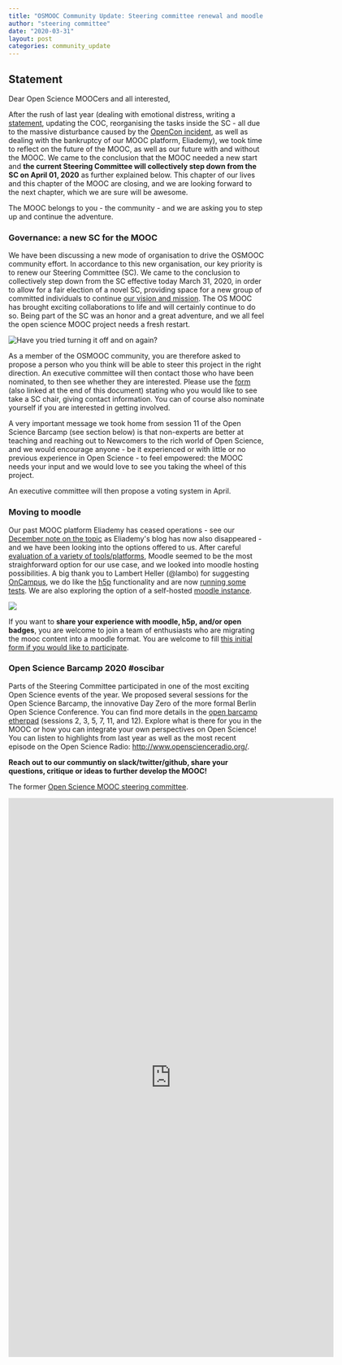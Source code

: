 ```yaml
---
title: "OSMOOC Community Update: Steering committee renewal and moodle migration"
author: "steering committee"
date: "2020-03-31"
layout: post
categories: community_update
---
```



## Statement

Dear Open Science MOOCers and all interested,

After the rush of last year (dealing with emotional distress, writing a [statement](https://opensciencemooc.eu/statement/2019/11/15/official-sc-statement/), updating the COC, reorganising the tasks inside the SC - all due to the massive disturbance caused by the [OpenCon incident](https://opensciencemooc.eu/announcement/2019/11/11/sc-statement/), as well as dealing with the bankruptcy of our MOOC platform, Eliademy), we took time to reflect on the future of the MOOC, as well as our future with and without the MOOC. We came to the conclusion that the MOOC needed a new start and **the current Steering Committee will collectively step down from the SC on April 01, 2020** as further explained below. This chapter of our lives and this chapter of the MOOC are closing, and we are looking forward to the next chapter, which we are sure will be awesome. 

The MOOC belongs to you - the community - and we are asking you to step up and continue the adventure.


### Governance: a new SC for the MOOC



We have been discussing a new mode of organisation to drive the OSMOOC community effort. In accordance to this new organisation, our key priority is to renew our Steering Committee (SC).
We came to the conclusion to collectively step down from the SC effective today March 31, 2020, in order to allow for a fair election of a novel SC, providing space for a new group of committed individuals to continue [our vision and mission](https://opensciencemooc.eu/about/). The OS MOOC has brought exciting collaborations to life and will certainly continue to do so. Being part of the SC was an honor and a great adventure, and we all feel the open science MOOC project needs a fresh restart. 

![Have you tried turning it off and on again?](https://www.cipher-it.co.uk/wp-content/uploads/2017/11/ITCrow.jpg)



As a member of the OSMOOC community, you are therefore asked to propose a person who you think will be able to steer this project in the right direction. An executive committee will then contact those who have been nominated, to then see whether they are interested. Please use the [form](https://docs.google.com/forms/d/e/1FAIpQLSe5ZKaJPNIuUaui9XLRculer8Hr9iT-FKJCwMfXoZaFQ9ephw/viewform?usp=sf_link) (also linked  at the end of this document) stating who you would like to see take a SC chair, giving contact information. You can of course also nominate yourself if you are interested in getting involved.

A very important message we took home from session 11 of the Open Science Barcamp (see section below) is that non-experts are better at teaching and reaching out to Newcomers to the rich world of Open Science, and we would encourage anyone - be it experienced or with little or no previous experience in Open Science -  to feel empowered: the MOOC needs your input and we would love to see you taking the wheel of this project.

An executive committee will then propose a voting system in April.


### Moving to moodle

Our past MOOC platform Eliademy has ceased operations - see our [December note on the topic](https://opensciencemooc.eu/community_update/2019/12/17/comm-update/) as Eliademy's blog has now also disappeared - and we have been looking into the options offered to us. After careful [evaluation of a variety of tools/platforms](https://github.com/OpenScienceMOOC/Main/wiki/Next-MOOC-platform), Moodle seemed to be the most straighforward option for our use case, and we looked into moodle hosting possibilities. A big thank you to Lambert Heller (@lambo) for suggesting [OnCampus](https://www.oncampus.de), we do like the [h5p](https://h5p.org/) functionality and  are now [running some tests](https://www.oncampus.de/course/OS-principles). We are also exploring the option of a self-hosted [moodle instance](https://edu.opensciencemooc.eu).

![](https://upload.wikimedia.org/wikipedia/commons/b/b7/Moodle-1-740x380.png)

If you want to **share your experience with moodle, h5p, and/or open badges**, you are welcome to join a team of enthusiasts who are migrating the mooc content into a moodle format. You are welcome to fill [this initial form if you would like to participate](https://docs.google.com/forms/d/e/1FAIpQLSdnZJA6l1sOAiRvsmuCLErkKGL2xCqgqO-1Ci6goeRKSoXA8w/viewform?usp=sf_link).


### Open Science Barcamp 2020 #oscibar

Parts of the Steering Committee participated in one of the most exciting Open Science events of the year. We proposed several sessions for the Open Science Barcamp, the innovative Day Zero of the more formal Berlin Open Science Conference. You can find more details in the [open barcamp etherpad](https://etherpad.wikimedia.org/p/oscibar2020) (sessions 2, 3, 5, 7, 11, and 12). Explore what is there for you in the MOOC or how you can integrate your own perspectives on Open Science!
You can listen to highlights from last year as well as the most recent episode on the Open Science Radio: http://www.openscienceradio.org/.

**Reach out to our communtiy on slack/twitter/github, share your questions, critique or ideas to further develop the MOOC!**

The former [Open Science MOOC steering committee](https://opensciencemooc.eu/people/).

<iframe src="https://docs.google.com/forms/d/e/1FAIpQLSe5ZKaJPNIuUaui9XLRculer8Hr9iT-FKJCwMfXoZaFQ9ephw/viewform?embedded=true" width="640" height="1100" frameborder="0" marginheight="0" marginwidth="0">Loading…</iframe>

